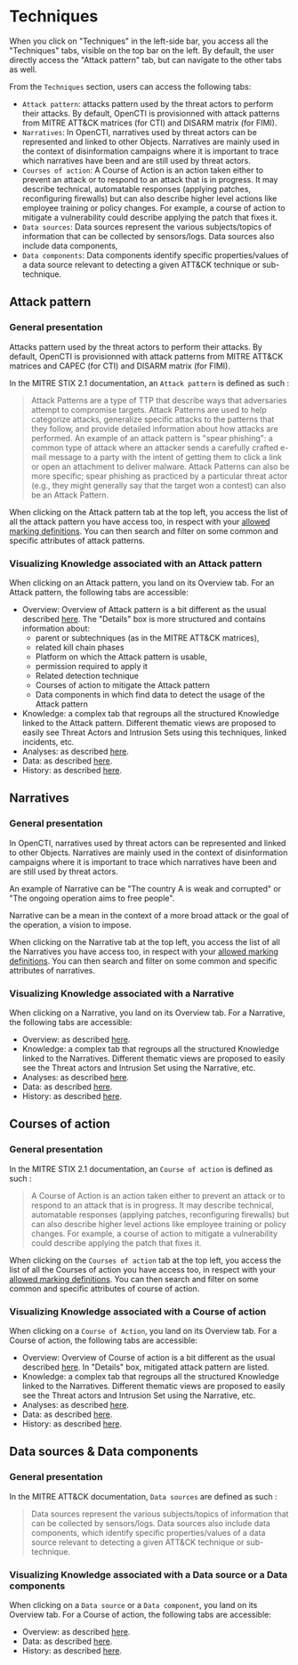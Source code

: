 # Techniques

When you click on "Techniques" in the left-side bar, you access all the "Techniques" tabs, visible on the top bar on the left. By default, the user directly access the "Attack pattern" tab, but can navigate to the other tabs as well.

From the `Techniques` section, users can access the following tabs:
- `Attack pattern`: attacks pattern used by the threat actors to perform their attacks. By default, OpenCTI is provisionned with attack patterns from MITRE ATT&CK matrices (for CTI) and DISARM matrix (for FIMI).
- `Narratives`: In OpenCTI, narratives used by threat actors can be represented and linked to other Objects. Narratives are mainly used in the context of disinformation campaigns where it is important to trace which narratives have been and are still used by threat actors.
- `Courses of action`: A Course of Action is an action taken either to prevent an attack or to respond to an attack that is in progress. It may describe technical, automatable responses (applying patches, reconfiguring firewalls) but can also describe higher level actions like employee training or policy changes. For example, a course of action to mitigate a vulnerability could describe applying the patch that fixes it.
- `Data sources`: Data sources represent the various subjects/topics of information that can be collected by sensors/logs. Data sources also include data components, 
- `Data components`: Data components identify specific properties/values of a data source relevant to detecting a given ATT&CK technique or sub-technique.

## Attack pattern

### General presentation

Attacks pattern used by the threat actors to perform their attacks. By default, OpenCTI is provisionned with attack patterns from MITRE ATT&CK matrices and CAPEC (for CTI) and DISARM matrix (for FIMI).

In the MITRE STIX 2.1 documentation, an `Attack pattern` is defined as such :

> Attack Patterns are a type of TTP that describe ways that adversaries attempt to compromise targets. Attack Patterns are used to help categorize attacks, generalize specific attacks to the patterns that they follow, and provide detailed information about how attacks are performed. An example of an attack pattern is "spear phishing": a common type of attack where an attacker sends a carefully crafted e-mail message to a party with the intent of getting them to click a link or open an attachment to deliver malware. Attack Patterns can also be more specific; spear phishing as practiced by a particular threat actor (e.g., they might generally say that the target won a contest) can also be an Attack Pattern.

When clicking on the Attack pattern tab at the top left, you access the list of all the attack pattern you have access too, in respect with your [allowed marking definitions](../administration/users.md). You can then search and filter on some common and specific attributes of attack patterns.

### Visualizing Knowledge associated with an Attack pattern

When clicking on an Attack pattern, you land on its Overview tab. For an Attack pattern, the following tabs are accessible:

- Overview: Overview of Attack pattern is a bit different as the usual described [here](overview.md). The "Details" box is more structured and contains information about:
   - parent or subtechniques (as in the MITRE ATT&CK matrices), 
   - related kill chain phases
   - Platform on which the Attack pattern is usable,
   - permission required to apply it
   - Related detection technique
   - Courses of action to mitigate the Attack pattern
   - Data components in which find data to detect the usage of the Attack pattern
- Knowledge: a complex tab that regroups all the structured Knowledge linked to the Attack pattern. Different thematic views are proposed to easily see Threat Actors and Intrusion Sets using this techniques, linked incidents, etc.
- Analyses: as described [here](overview.md).
- Data: as described [here](overview.md).
- History: as described [here](overview.md).

## Narratives

### General presentation

In OpenCTI, narratives used by threat actors can be represented and linked to other Objects. Narratives are mainly used in the context of disinformation campaigns where it is important to trace which narratives have been and are still used by threat actors.

An example of Narrative can be "The country A is weak and corrupted" or "The ongoing operation aims to free people". 

Narrative can be a mean in the context of a more broad attack or the goal of the operation, a vision to impose.

When clicking on the Narrative tab at the top left, you access the list of all the Narratives you have access too, in respect with your [allowed marking definitions](../administration/users.md). You can then search and filter on some common and specific attributes of narratives.

### Visualizing Knowledge associated with a Narrative

When clicking on a Narrative, you land on its Overview tab. For a Narrative, the following tabs are accessible:

- Overview: as described [here](overview.md).
- Knowledge: a complex tab that regroups all the structured Knowledge linked to the Narratives. Different thematic views are proposed to easily see the Threat actors and Intrusion Set using the Narrative, etc. 
- Analyses: as described [here](overview.md).
- Data: as described [here](overview.md).
- History: as described [here](overview.md).

## Courses of action

### General presentation

In the MITRE STIX 2.1 documentation, an `Course of action` is defined as such :

> A Course of Action is an action taken either to prevent an attack or to respond to an attack that is in progress. It may describe technical, automatable responses (applying patches, reconfiguring firewalls) but can also describe higher level actions like employee training or policy changes. For example, a course of action to mitigate a vulnerability could describe applying the patch that fixes it.

When clicking on the `Courses of action` tab at the top left, you access the list of all the Courses of action you have access too, in respect with your [allowed marking definitions](../administration/users.md). You can then search and filter on some common and specific attributes of course of action.

### Visualizing Knowledge associated with a Course of action

When clicking on a `Course of Action`, you land on its Overview tab. For a Course of action, the following tabs are accessible:

- Overview: Overview of Course of action is a bit different as the usual described [here](overview.md). In "Details" box, mitigated attack pattern are listed.
- Knowledge: a complex tab that regroups all the structured Knowledge linked to the Narratives. Different thematic views are proposed to easily see the Threat actors and Intrusion Set using the Narrative, etc. 
- Analyses: as described [here](overview.md).
- Data: as described [here](overview.md).
- History: as described [here](overview.md).

## Data sources & Data components

### General presentation

In the MITRE ATT&CK documentation, `Data sources` are defined as such :

> Data sources represent the various subjects/topics of information that can be collected by sensors/logs. Data sources also include data components, which identify specific properties/values of a data source relevant to detecting a given ATT&CK technique or sub-technique.

### Visualizing Knowledge associated with a Data source or a Data components

When clicking on a `Data source` or a `Data component`, you land on its Overview tab. For a Course of action, the following tabs are accessible:

- Overview: as described [here](overview.md).
- Data: as described [here](overview.md).
- History: as described [here](overview.md).